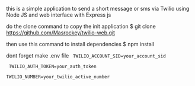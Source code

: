this is a simple application to send a short message or sms via Twilio using Node JS and web interface with Express js

do the clone command to copy the init application
$ git clone https://github.com/Masrockey/twilio-web.git

then use this command to install dependencies
$ npm install

dont forget make .env file
<code>
TWILIO_ACCOUNT_SID=your_account_sid
<br>
TWILIO_AUTH_TOKEN=your_auth_token
<br>
TWILIO_NUMBER=your_twilio_active_number
</code>

